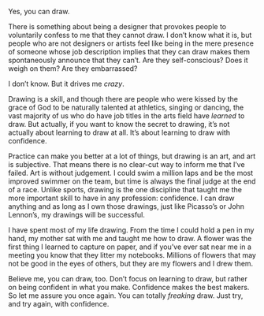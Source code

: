

Yes, you can draw.

There is something about being a designer that provokes people to voluntarily confess to me that they cannot
draw. I don’t know what it is, but people who are not designers or artists feel like being in the mere
presence of someone whose job description implies that they can draw makes them spontaneously announce that
they can’t. Are they self-conscious? Does it weigh on them? Are they embarrassed? 

I don’t know. But it drives me *crazy*.

Drawing is a skill, and though there are people who were kissed by the grace of God to be naturally talented
at athletics, singing or dancing, the vast majority of us who do have job titles in the arts field have
*learned* to draw. But actually, if you want to know the secret to drawing, it’s not actually about learning
to draw at all. It’s about learning to draw with confidence.

Practice can make you better at a lot of things, but drawing is an art, and art is subjective. That means
there is no clear-cut way to inform me that I’ve failed. Art is without judgement. I could swim a million
laps and be the most improved swimmer on the team, but time is always the final judge at the end of a race.
Unlike sports, drawing is the one discipline that taught me the more important skill to have in any
profession: confidence. I can draw anything and as long as I own those drawings, just like Picasso’s or John
Lennon’s, my drawings will be successful. 

I have spent most of my life drawing. From the time I could hold a pen in my hand, my mother sat with me and
taught me how to draw. A flower was the first thing I learned to capture on paper, and if you’ve ever sat
near me in a meeting you know that they litter my notebooks. Millions of flowers that may not be good in the
eyes of others, but they are my flowers and I drew them.

Believe me, you can draw, too. Don’t focus on learning to draw, but rather on being confident in what you
make. Confidence makes the best makers. So let me assure you once again. You can totally *freaking* draw. Just
try, and try again, with confidence.